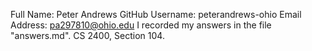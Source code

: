 Full Name: Peter Andrews
GitHub Username: peterandrews-ohio
Email Address: pa297810@ohio.edu
I recorded my answers in the file "answers.md".
CS 2400, Section 104.
